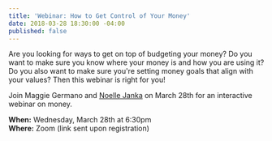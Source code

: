 ```yaml
---
title: 'Webinar: How to Get Control of Your Money'
date: 2018-03-28 18:30:00 -04:00
published: false
---
```


Are you looking for ways to get on top of budgeting your money? Do you want to make sure you know where your money is and how you are using it? Do you also want to make sure you're setting money goals that align with your values? Then this webinar is right for you!

Join Maggie Germano and [Noelle Janka](http://www.noellejanka.com/) on March 28th for an interactive webinar on money. 

**When:** Wednesday, March 28th at 6:30pm\
**Where:** Zoom (link sent upon registration)